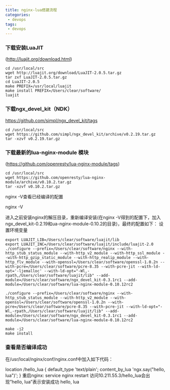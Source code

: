 ```yaml
---
title: nginx-lua搭建流程
categories:
 - devops
tags: 
 - devops
---
```



### 下载安装LuaJIT  
(http://luajit.org/download.html)

	cd /usr/local/src  
	wget http://luajit.org/download/LuaJIT-2.0.5.tar.gz 
	tar zxf LuaJIT-2.0.5.tar.gz 
	cd LuaJIT-2.0.5
	make PREFIX=/usr/local/luajit 
	make install PREFIX=/Users/clear/software/  
	luajit

### 下载ngx_devel_kit（NDK）  
https://github.com/simpl/ngx_devel_kit/tags

	cd /usr/local/src 
	wget https://github.com/simpl/ngx_devel_kit/archive/v0.2.19.tar.gz 
	tar -xzvf v0.2.19.tar.gz

### 下载最新的lua-nginx-module 模块   
(https://github.com/openresty/lua-nginx-module/tags)

	cd /usr/local/src
	wget https://github.com/openresty/lua-nginx-module/archive/v0.10.2.tar.gz 
	tar -xzvf v0.10.2.tar.gz

nginx -V查看已经编译的配置

nginx -V

进入之前安装nginx的解压目录，重新编译安装(在nginx -V得到的配置下，加入ngx_devel_kit-0.2.19和ua-nginx-module-0.10.2的目录)，最终的配置如下：
设置环境变量

	export LUAJIT_LIB=/Users/clear/software/luajit/lib
	export LUAJIT_INC=/Users/clear/software/luajit/include/luajit-2.0
	./configure --prefix=/Users/clear/software/nginx --with-http_stub_status_module --with-http_v2_module --with-http_ssl_module --with-http_gzip_static_module --with-http_realip_module --with-http_flv_module --with-openssl=/Users/clear/software/openssl-1.0.2n --with-pcre=/Users/clear/software/pcre-8.35 --with-pcre-jit --with-ld-opt='-ljemalloc' --with-ld-opt="-Wl,-rpath,/Users/clear/software/luajit/lib" --add-module=/Users/clear/software/ngx_devel_kit-0.3.1rc1 --add-module=/Users/clear/software/lua-nginx-module-0.10.12rc2

	./configure --prefix=/Users/clear/software/nginx --with-http_stub_status_module --with-http_v2_module --with-openssl=/Users/clear/software/openssl-1.0.2n --with-pcre=/Users/clear/software/pcre-8.35 --with-pcre-jit --with-ld-opt="-Wl,-rpath,/Users/clear/software/luajit/lib" --add-module=/Users/clear/software/ngx_devel_kit-0.3.1rc1 --add-module=/Users/clear/software/lua-nginx-module-0.10.12rc2

	make -j2
	make install

### 查看是否编译成功

在/usr/local/nginx/conf/nginx.conf中加入如下代码：

location /hello_lua { 
      default_type 'text/plain'; 
      content_by_lua 'ngx.say("hello, lua")'; 
}
重启nginx:
service nginx restart
访问10.211.55.3/hello_lua会出现”hello, lua”表示安装成功
hello, lua









